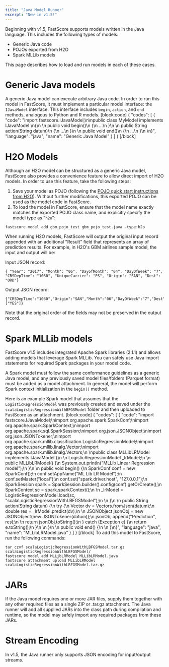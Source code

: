 ```yaml
---
title: "Java Model Runner"
excerpt: "New in v1.5!"
---
```

Beginning with v1.5, FastScore supports models written in the Java language. This includes the following types of models:

* Generic Java code
* POJOs exported from H2O
* Spark MLLib models

This page describes how to load and run models in each of these cases. 

# Generic Java models

A generic Java model can execute arbitrary Java code. In order to run this model in FastScore, it must implement a particular model interface: the `IJavaModel` interface. This interface includes `begin`, `action`, and `end` methods, analogous to Python and R models. 
[block:code]
{
  "codes": [
    {
      "code": "import fastscore.IJavaModel;\n\npublic class MyModel implements IJavaModel \n{\n  \n  public void begin()\n  {\n    ...\n  }\n  \n  public String action(String datum)\n  {\n    ...\n  }\n  \n  public void end()\n  {\n    ...\n  }\n  \n}",
      "language": "java",
      "name": "Generic Java Model"
    }
  ]
}
[/block]
# H2O Models

Although an H2O model can be structured as a generic Java model, FastScore also provides a convenience feature to allow direct import of H2O models. In order to use this feature, take the following steps:

1. Save your model as POJO (following the [POJO quick start instructions from H2O](https://h2o-release.s3.amazonaws.com/h2o/rel-turing/1/docs-website/h2o-docs/pojo-quick-start.html)). Without further modifications, this exported POJO can be used as the model code in FastScore.
2. To load the model in FastScore, ensure that the model name exactly matches the exported POJO class name, and explicitly specify the model type as "`h2o`":

```
fastscore model add gbm_pojo_test gbm_pojo_test.java -type:h2o
```

When running H2O models, FastScore will output the original input record appended with an additional "Result" field that represents an array of prediction results. For example, in H2O's GBM airlines sample model, the input and output will be:

Input JSON record:
```
{ "Year": "2017", "Month": "06", "DayofMonth": "04", "DayOfWeek": "7", "CRSDepTime": "1030", "UniqueCarrier": "PS", "Origin": "SAN", "Dest": "ORD"}
```

Output JSON record:
```
{"CRSDepTime":"1030","Origin":"SAN","Month":"06","DayOfWeek":"7","Dest":"ORD","Year":"2017","UniqueCarrier":"PS","DayofMonth":"04","Result":["YES"]}
````

Note that the original order of the fields may not be preserved in the output record.

# Spark MLLib models

FastScore v1.5 includes integrated Apache Spark libraries (2.1.1) and allows adding models that leverage Spark MLLib. You can safely use Java import statements for required Spark packages in your model code. 

A Spark model must follow the same conformance guidelines as a generic Java model, and any previously saved model files/folders (Parquet format) must be added as a model attachment. In general, the model will perform Spark context initialization in the `begin()` method.

Here is an example Spark model that assumes that the `LogisticRegressionModel` was previously created and saved under the `scalaLogisticRegressionWithBFGSModel` folder and then uploaded to FastScore as an attachment.
[block:code]
{
  "codes": [
    {
      "code": "import fastscore.IJavaModel;\nimport org.apache.spark.SparkConf;\nimport org.apache.spark.SparkContext;\nimport org.apache.spark.sql.SparkSession;\nimport org.json.JSONObject;\nimport org.json.JSONTokener;\nimport org.apache.spark.mllib.classification.LogisticRegressionModel;\nimport org.apache.spark.mllib.linalg.Vector;\nimport org.apache.spark.mllib.linalg.Vectors;\n \npublic class MLLibLRModel implements IJavaModel {\n     \n    LogisticRegressionModel _lrModel;\n     \n    public MLLibLRModel() {\n        System.out.println(\"MLLib Linear Regression model\");\n    }\n     \n    public void begin() {\n        SparkConf conf = new SparkConf();\n        conf.setAppName(\"ML Lib LR Model\");\n        conf.setMaster(\"local\");\n        conf.set(\"spark.driver.host\", \"127.0.0.1\");\n        SparkSession spark = SparkSession.builder().config(conf).getOrCreate();\n        SparkContext sc = spark.sparkContext();\n                 \n        _lrModel = LogisticRegressionModel.load(sc, \"scalaLogisticRegressionWithLBFGSModel\");\n \n    }\n     \n    public String action(String datum) {\n        try {\n            Vector dv = Vectors.fromJson(datum);\n            double res = _lrModel.predict(dv);\n         \n            JSONObject jsonObj = new JSONObject(new JSONTokener(datum));\n            jsonObj.append(\"Prediction\", res);\n         \n            return jsonObj.toString();\n        } catch (Exception e) {\n            return e.toString();\n        }\n         \n    }\n     \n    public void end() {\n         \n    }\n}",
      "language": "java",
      "name": "MLLibLRModel.java"
    }
  ]
}
[/block]
To add this model to FastScore, run the following commands:
```
tar czvf scalaLogisticRegressionWithLBFGSModel.tar.gz scalaLogisticRegressionWithLBFGSModel/
fastscore model add MLLibLRModel MLLibLRModel.java
fastscore attachment upload MLLibLRModel scalaLogisticRegressionWithLBFGSModel.tar.gz
```

# JARs

If the Java model requires one or more JAR files, supply them together with any other required files as a single ZIP or .tar.gz attachment. The Java runner will add all supplied JARs into the class path during compilation and runtime, so the model may safely import any required packages from these JARs.

# Stream Encoding

In v1.5, the Java runner only supports JSON encoding for input/output streams.